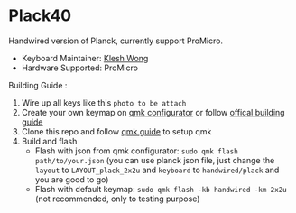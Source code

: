 # Plack40


Handwired version of Planck, currently support ProMicro.

* Keyboard Maintainer: [Klesh Wong](https://github.com/klesh)
* Hardware Supported: ProMicro


Building Guide :
1. Wire up all keys like this
   `photo to be attach`
2. Create your own keymap on [qmk configurator](https://config.qmk.fm) or follow [offical building guide](https://beta.docs.qmk.fm/tutorial/newbs_building_firmware)
3. Clone this repo and follow [qmk guide](https://docs.qmk.fm/#/newbs_getting_started) to setup qmk
4. Build and flash
   - Flash with json from qmk configurator: `sudo qmk flash path/to/your.json` (you can use planck json file, just change the `layout` to `LAYOUT_plack_2x2u` and `keyboard` to `handwired/plack` and you are good to go)
   - Flash with default keymap: `sudo qmk flash -kb handwired -km 2x2u` (not recommended, only to testing purpose)


